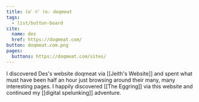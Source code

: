 ```yaml
---
title: (o゜▽゜)o☆ doqmeat
tags:
  - list/button-board
cite:
  name: des
  href: https://doqmeat.com/
button: doqmeat.com.png
pages:
  buttons: https://doqmeat.com/sites/
---
```


I discovered Des's website doqmeat via [[Jeith's Website]] and spent what must have been half an hour just browsing around their many, many interesting pages. I happily discovered [[The Eggring]] via this website and continued my [[digital spelunking]] adventure.

